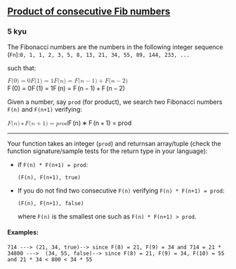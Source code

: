 <h2><a href=https://www.codewars.com/kata/5541f58a944b85ce6d00006a/train/javascript target="_blank">Product of consecutive Fib numbers</a></h2><h3>5 kyu</h3><p>The Fibonacci numbers are the numbers in the following integer sequence (<code>Fn</code>):<code>0, 1, 1, 2, 3, 5, 8, 13, 21, 34, 55, 89, 144, 233, ...</code></p><p>such that:</p><div><span class="katex"><span class="katex-mathml"><math xmlns="http://www.w3.org/1998/Math/MathML"><mrow><mi>F</mi><mo stretchy="false">(</mo><mn>0</mn><mo stretchy="false">)</mo><mo>=</mo><mn>0</mn><mspace></mspace><mi>F</mi><mo stretchy="false">(</mo><mn>1</mn><mo stretchy="false">)</mo><mo>=</mo><mn>1</mn><mspace></mspace><mi>F</mi><mo stretchy="false">(</mo><mi>n</mi><mo stretchy="false">)</mo><mo>=</mo><mi>F</mi><mo stretchy="false">(</mo><mi>n</mi><mo>−</mo><mn>1</mn><mo stretchy="false">)</mo><mo>+</mo><mi>F</mi><mo stretchy="false">(</mo><mi>n</mi><mo>−</mo><mn>2</mn><mo stretchy="false">)</mo></mrow>F(0) = 0\\F(1) = 1\\F(n) = F(n-1) + F(n-2)</math></span><span aria-hidden="true" class="katex-html"><span class="base"><span style="height:1em;vertical-align:-0.25em;" class="strut"></span><span style="margin-right:0.13889em;" class="mord mathnormal">F</span><span class="mopen">(</span><span class="mord">0</span><span class="mclose">)</span><span style="margin-right:0.2778em;" class="mspace"></span><span class="mrel">=</span><span style="margin-right:0.2778em;" class="mspace"></span></span><span class="base"><span style="height:0.6444em;" class="strut"></span><span class="mord">0</span></span><span class="mspace newline"></span><span class="base"><span style="height:1em;vertical-align:-0.25em;" class="strut"></span><span style="margin-right:0.13889em;" class="mord mathnormal">F</span><span class="mopen">(</span><span class="mord">1</span><span class="mclose">)</span><span style="margin-right:0.2778em;" class="mspace"></span><span class="mrel">=</span><span style="margin-right:0.2778em;" class="mspace"></span></span><span class="base"><span style="height:0.6444em;" class="strut"></span><span class="mord">1</span></span><span class="mspace newline"></span><span class="base"><span style="height:1em;vertical-align:-0.25em;" class="strut"></span><span style="margin-right:0.13889em;" class="mord mathnormal">F</span><span class="mopen">(</span><span class="mord mathnormal">n</span><span class="mclose">)</span><span style="margin-right:0.2778em;" class="mspace"></span><span class="mrel">=</span><span style="margin-right:0.2778em;" class="mspace"></span></span><span class="base"><span style="height:1em;vertical-align:-0.25em;" class="strut"></span><span style="margin-right:0.13889em;" class="mord mathnormal">F</span><span class="mopen">(</span><span class="mord mathnormal">n</span><span style="margin-right:0.2222em;" class="mspace"></span><span class="mbin">−</span><span style="margin-right:0.2222em;" class="mspace"></span></span><span class="base"><span style="height:1em;vertical-align:-0.25em;" class="strut"></span><span class="mord">1</span><span class="mclose">)</span><span style="margin-right:0.2222em;" class="mspace"></span><span class="mbin">+</span><span style="margin-right:0.2222em;" class="mspace"></span></span><span class="base"><span style="height:1em;vertical-align:-0.25em;" class="strut"></span><span style="margin-right:0.13889em;" class="mord mathnormal">F</span><span class="mopen">(</span><span class="mord mathnormal">n</span><span style="margin-right:0.2222em;" class="mspace"></span><span class="mbin">−</span><span style="margin-right:0.2222em;" class="mspace"></span></span><span class="base"><span style="height:1em;vertical-align:-0.25em;" class="strut"></span><span class="mord">2</span><span class="mclose">)</span></span></span></span></div><p>Given a number, say <code>prod</code> (for product), we search two Fibonacci numbers <code>F(n)</code> and <code>F(n+1)</code> verifying:</p><div><span class="katex"><span class="katex-mathml"><math xmlns="http://www.w3.org/1998/Math/MathML"><mrow><mi>F</mi><mo stretchy="false">(</mo><mi>n</mi><mo stretchy="false">)</mo><mo>∗</mo><mi>F</mi><mo stretchy="false">(</mo><mi>n</mi><mo>+</mo><mn>1</mn><mo stretchy="false">)</mo><mo>=</mo><mi>p</mi><mi>r</mi><mi>o</mi><mi>d</mi></mrow>F(n) * F(n+1) = prod</math></span><span aria-hidden="true" class="katex-html"><span class="base"><span style="height:1em;vertical-align:-0.25em;" class="strut"></span><span style="margin-right:0.13889em;" class="mord mathnormal">F</span><span class="mopen">(</span><span class="mord mathnormal">n</span><span class="mclose">)</span><span style="margin-right:0.2222em;" class="mspace"></span><span class="mbin">∗</span><span style="margin-right:0.2222em;" class="mspace"></span></span><span class="base"><span style="height:1em;vertical-align:-0.25em;" class="strut"></span><span style="margin-right:0.13889em;" class="mord mathnormal">F</span><span class="mopen">(</span><span class="mord mathnormal">n</span><span style="margin-right:0.2222em;" class="mspace"></span><span class="mbin">+</span><span style="margin-right:0.2222em;" class="mspace"></span></span><span class="base"><span style="height:1em;vertical-align:-0.25em;" class="strut"></span><span class="mord">1</span><span class="mclose">)</span><span style="margin-right:0.2778em;" class="mspace"></span><span class="mrel">=</span><span style="margin-right:0.2778em;" class="mspace"></span></span><span class="base"><span style="height:0.8889em;vertical-align:-0.1944em;" class="strut"></span><span class="mord mathnormal">p</span><span class="mord mathnormal">ro</span><span class="mord mathnormal">d</span></span></span></span></div><hr><p>Your function takes an integer (<code>prod</code>) and returnsan array/tuple (check the function signature/sample tests for the return type in your language):</p><ul><li>if <code>F(n) * F(n+1) = prod</code>:<pre><code>(F(n), F(n+1), true)</code></pre></li><li>If you do not find two consecutive <code>F(n)</code> verifying <code>F(n) * F(n+1) = prod</code>:<pre><code>(F(n), F(n+1), false)</code></pre>where <code>F(n)</code> is the smallest one such as <code>F(n) * F(n+1) &gt; prod</code>.</li></ul><h4 id="examples">Examples:</h4><pre><code class="language-javascript"><span class="cm-number">714</span> <span class="cm-operator">--</span><span class="cm-operator">-</span><span class="cm-operator">&gt;</span> (<span class="cm-number">21</span>, <span class="cm-number">34</span>, <span class="cm-atom">true</span>)<span class="cm-comment">--&gt; since F(8) = 21, F(9) = 34 and 714 = 21 * 34</span><span class="cm-number">800</span> <span class="cm-operator">--</span><span class="cm-operator">-</span><span class="cm-operator">&gt;</span>  (<span class="cm-number">34</span>, <span class="cm-number">55</span>, <span class="cm-atom">false</span>)<span class="cm-comment">--&gt; since F(8) = 21, F(9) = 34, F(10) = 55 and 21 * 34 &lt; 800 &lt; 34 * 55</span></code></pre>